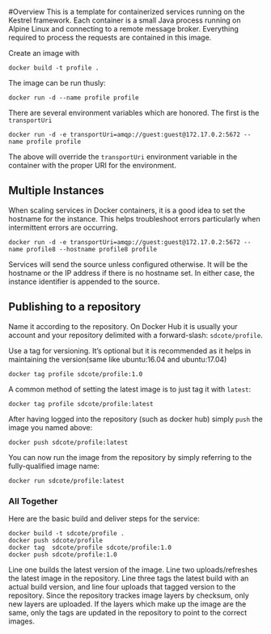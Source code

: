 #Overview
This is a template for containerized services running on the Kestrel framework. Each container is a small Java process running on Alpine Linux and connecting to a remote message broker. Everything required to process the requests are contained in this image.

Create an image with 

```$bash
docker build -t profile .
```

The image can be run thusly:
```$bash
docker run -d --name profile profile
``` 

There are several environment variables which are honored. The first is the `transportUri`

```$bash
docker run -d -e transportUri=amqp://guest:guest@172.17.0.2:5672 --name profile profile
``` 
The above will override the `transportUri` environment variable in the container with the proper URI for the environment.

## Multiple Instances
When scaling services in Docker containers, it is a good idea to set the hostname for the instance. This helps troubleshoot errors particularly when intermittent errors are occurring.

```$bash
docker run -d -e transportUri=amqp://guest:guest@172.17.0.2:5672 --name profile8 --hostname profile8 profile
```
Services will send the source unless configured otherwise. It will be the hostname or the IP address if there is no hostname set. In either case, the instance identifier is appended to the source.

## Publishing to a repository

Name it according to the repository. On Docker Hub it is usually your account and your repository delimited with a forward-slash: `sdcote/profile`.

Use a tag for versioning. It’s optional but it is recommended as it helps in maintaining the version(same like ubuntu:16.04 and ubuntu:17.04)
```
docker tag profile sdcote/profile:1.0
```
A common method of setting the latest image is to just tag it with `latest`:
```
docker tag profile sdcote/profile:latest
```
After having logged into the repository (such as docker hub) simply `push` the image you named above:
```
docker push sdcote/profile:latest
```

You can now run the image from the repository by simply referring to the fully-qualified image name:
```
docker run sdcote/profile:latest
``` 
### All Together
Here are the basic build and deliver steps for the service:
```
docker build -t sdcote/profile .
docker push sdcote/profile
docker tag  sdcote/profile sdcote/profile:1.0
docker push sdcote/profile:1.0 
```
Line one builds the latest version of the image. Line two uploads/refreshes the latest image in the repository. Line three tags the latest build with an actual build version, and line four uploads that tagged version to the repository. Since the repository trackes image layers by checksum, only new layers are uploaded. If the layers which make up the image are the same, only the tags are updated in the repository to point to the correct images.
